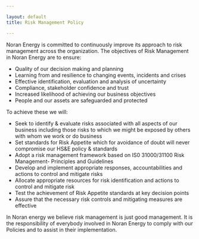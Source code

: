 ```yaml
---

layout: default
title: Risk Management Policy

---
```


Noran Energy is committed to continuously improve its approach to risk management across the organization. The objectives of Risk Management in Noran Energy are to ensure:

- Quality of our decision making and planning
- Learning from and resilience to changing events, incidents and crises
- Effective identification, evaluation and analysis of uncertainty
- Compliance, stakeholder confidence and trust
- Increased likelihood of achieving our business objectives
- People and our assets are safeguarded and protected

To achieve these we will:

- Seek to identify & evaluate risks associated with all aspects of our business including those risks to which we might be exposed by others with whom we work or do business
- Set standards for Risk Appetite which for avoidance of doubt will never compromise our HS&E policy & standards
- Adopt a risk management framework based on IS0 31000/31100 Risk Management- Principles and Guidelines
- Develop and implement appropriate responses, accountabilities and actions to control and mitigate risks
- Allocate appropriate resources for risk identification and actions to control and mitigate risk
- Test the achievement of Risk Appetite standards at key decision points
- Assure that the necessary risk controls and mitigating measures are effective

In Noran energy we believe risk management is just good management. It is the responsibility of everybody involved in Noran Energy to comply with our Policies and to assist in their implementation.

